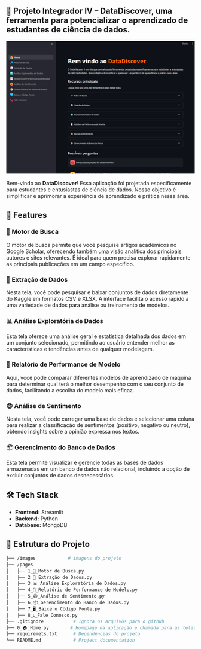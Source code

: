 ## 📅 **Projeto Integrador IV** – DataDiscover, uma ferramenta para potencializar o aprendizado de estudantes de ciência de dados.

![Alt Text](./images/data_discover_home.png)

Bem-vindo ao **DataDiscover**! Essa aplicação foi projetada especificamente
para estudantes e entusiastas de ciência de dados. Nosso objetivo é simplificar
e aprimorar a experiência de aprendizado e prática nessa área.

## 🚀 **Features**

### **🔎 Motor de Busca**
O motor de busca permite que você pesquise artigos acadêmicos no Google Scholar, oferecendo também uma visão analítica dos principais autores e sites relevantes. É ideal para quem precisa explorar rapidamente as principais publicações em um campo específico.

### **🎲 Extração de Dados**
Nesta tela, você pode pesquisar e baixar conjuntos de dados diretamente do Kaggle em formatos CSV e XLSX. A interface facilita o acesso rápido a uma variedade de dados para análise ou treinamento de modelos.
  
### **📊 Análise Exploratória de Dados**
Esta tela oferece uma análise geral e estatística detalhada dos dados em um conjunto selecionado, permitindo ao usuário entender melhor as características e tendências antes de qualquer modelagem.

### **📃 Relatório de Performance de Modelo**
Aqui, você pode comparar diferentes modelos de aprendizado de máquina para determinar qual terá o melhor desempenho com o seu conjunto de dados, facilitando a escolha do modelo mais eficaz.
  
### **😄 Análise de Sentimento**
Nesta tela, você pode carregar uma base de dados e selecionar uma coluna para realizar a classificação de sentimentos (positivo, negativo ou neutro), obtendo insights sobre a opinião expressa nos textos.
  
### **📦 Gerencimento do Banco de Dados**
Esta tela permite visualizar e gerencie todas as bases de dados armazenadas em um banco de dados não relacional, incluindo a opção de excluir conjuntos de dados desnecessários.

## 🛠️ **Tech Stack**

- **Frontend:** Streamlit
- **Backend:** Python
- **Database:** MongoDB

## 📂 **Estrutura do Projeto**

```bash
├── /images            # imagens do projeto
├── /pages
│   ├── 1_🔎_Motor de Busca.py  
│   ├── 2_🎲_Extração de Dados.py
│   ├── 3_📊_Análise Exploratória de Dados.py
│   ├── 4_📃_Relatório de Performance de Modelo.py
│   ├── 5_😄_Análise de Sentimento.py
│   ├── 6_📦_Gerencimento do Banco de Dados.py
│   ├── 7_🖥️_Baixe o Código Fonte.py
│   ├── 8_📞_Fale Conosco.py
├── .gitignore           # Ignora os arquivos para o github
├── 0_🏠_Home.py        # Homepage da aplicação e chamada para as telas
├── requiremets.txt      # Dependências do projeto
└── README.md            # Project documentation
```
